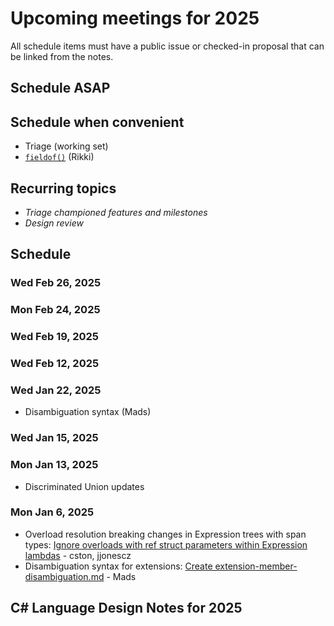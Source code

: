 # Upcoming meetings for 2025

All schedule items must have a public issue or checked-in proposal that can be linked from the notes.

## Schedule ASAP

## Schedule when convenient

- Triage (working set)
- [`fieldof()`](../../proposals/fieldof.md) (Rikki)

## Recurring topics

- *Triage championed features and milestones*
- *Design review*

## Schedule

### Wed Feb 26, 2025

### Mon Feb 24, 2025

### Wed Feb 19, 2025

### Wed Feb 12, 2025

### Wed Jan 22, 2025

- Disambiguation syntax (Mads)

### Wed Jan 15, 2025

### Mon Jan 13, 2025

- Discriminated Union updates

### Mon Jan 6, 2025

- Overload resolution breaking changes in Expression trees with span types: [Ignore overloads with ref struct parameters within Expression lambdas](https://github.com/dotnet/csharplang/discussions/8959) - cston, jjonescz
- Disambiguation syntax for extensions: [Create extension-member-disambiguation.md](https://github.com/dotnet/csharplang/pull/8964) - Mads

## C# Language Design Notes for 2025
